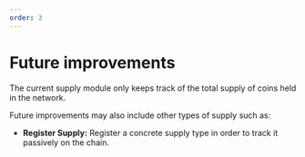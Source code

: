 ```yaml
---
order: 3
---
```


# Future improvements

The current supply module only keeps track of the total supply of coins held in the network.

Future improvements may also include other types of supply such as:

* **Register Supply:** Register a concrete supply type in order to track it passively on the chain.
